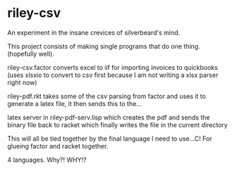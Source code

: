 # riley-csv
An experiment in the insane crevices of silverbeard's mind.

This project consists of making single programs that do one thing.  (hopefully well).

riley-csv.factor converts excel to iif for importing invoices to quickbooks (uses xlsxio to convert to csv first because I am not writing a xlsx parser right now)

riley-pdf.rkt takes some of the csv parsing from factor and uses it to generate a latex file,  it then sends this to the...

latex server in riley-pdf-serv.lisp which creates the pdf and sends the binary file back to racket which finally writes the file in the current directory

This will all be tied together by the final language I need to use...C!  For glueing factor and racket together.

4 languages.  Why?!  WHY!?
